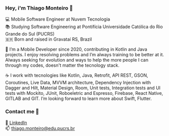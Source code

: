 ### Hey, i'm Thiago Monteiro 👋

💻  Mobile Software Engineer at Nuvem Tecnologia <br>
📚  Studying Software Engineering at Pontifícia Universidade Católica do Rio Grande do Sul (PUCRS) <br>
🇧🇷 	Born and raised in Gravataí RS, Brazil <br>


🚀  I’m a Mobile Developer since 2020, contributing in Kotlin and Java projects. I enjoy resolving problems and I’m always training to be better at it. Always seeking for evolution and ways to help the more people I can through my codes, doesn't matter the tecnology stack.


☕   I work with tecnologies like Kotlin, Java, Retrofit, API REST, GSON, Coroutines, Live Data, MVVM architecture, Dependency Injection with Dagger and Hilt, Material Design, Room, Unit tests, Integration tests and UI tests with Mockito, JUnit, Roboeletric and Espresso, Firebase, React Native, GITLAB and GIT.
I’m looking forward to learn more about Swift, Flutter.

### Contact me 👔

💼 [LinkedIn](https://www.linkedin.com/in/thiagomonteiro03/) <br>
📫 thiago.monteiro@edu.pucrs.br <br>
